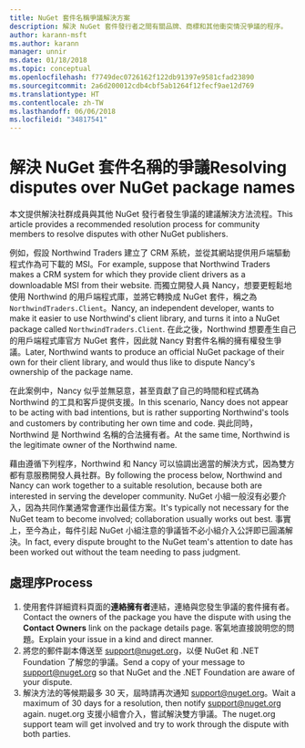 ```yaml
---
title: NuGet 套件名稱爭議解決方案
description: 解決 NuGet 套件發行者之間有關品牌、商標和其他衝突情況爭議的程序。
author: karann-msft
ms.author: karann
manager: unnir
ms.date: 01/18/2018
ms.topic: conceptual
ms.openlocfilehash: f7749dec0726162f122db91397e9581cfad23890
ms.sourcegitcommit: 2a6d200012cdb4cbf5ab1264f12fecf9ae12d769
ms.translationtype: HT
ms.contentlocale: zh-TW
ms.lasthandoff: 06/06/2018
ms.locfileid: "34817541"
---
```

# <a name="resolving-disputes-over-nuget-package-names"></a><span data-ttu-id="1f6c8-103">解決 NuGet 套件名稱的爭議</span><span class="sxs-lookup"><span data-stu-id="1f6c8-103">Resolving disputes over NuGet package names</span></span>

<span data-ttu-id="1f6c8-104">本文提供解決社群成員與其他 NuGet 發行者發生爭議的建議解決方法流程。</span><span class="sxs-lookup"><span data-stu-id="1f6c8-104">This article provides a recommended resolution process for community members to resolve disputes with other NuGet publishers.</span></span>

<span data-ttu-id="1f6c8-105">例如，假設 Northwind Traders 建立了 CRM 系統，並從其網站提供用戶端驅動程式作為可下載的 MSI。</span><span class="sxs-lookup"><span data-stu-id="1f6c8-105">For example, suppose that Northwind Traders makes a CRM system for which they provide client drivers as a downloadable MSI from their website.</span></span> <span data-ttu-id="1f6c8-106">而獨立開發人員 Nancy，想要更輕鬆地使用 Northwind 的用戶端程式庫，並將它轉換成 NuGet 套件，稱之為 `NorthwindTraders.Client`。</span><span class="sxs-lookup"><span data-stu-id="1f6c8-106">Nancy, an independent developer, wants to make it easier to use Northwind's client library, and turns it into a NuGet package called `NorthwindTraders.Client`.</span></span> <span data-ttu-id="1f6c8-107">在此之後，Northwind 想要產生自己的用戶端程式庫官方 NuGet 套件，因此就 Nancy 對套件名稱的擁有權發生爭議。</span><span class="sxs-lookup"><span data-stu-id="1f6c8-107">Later, Northwind wants to produce an official NuGet package of their own for their client library, and would thus like to dispute Nancy's ownership of the package name.</span></span>

<span data-ttu-id="1f6c8-108">在此案例中，Nancy 似乎並無惡意，甚至貢獻了自己的時間和程式碼為 Northwind 的工具和客戶提供支援。</span><span class="sxs-lookup"><span data-stu-id="1f6c8-108">In this scenario, Nancy does not appear to be acting with bad intentions, but is rather supporting Northwind's tools and customers by contributing her own time and code.</span></span> <span data-ttu-id="1f6c8-109">與此同時，Northwind 是 Northwind 名稱的合法擁有者。</span><span class="sxs-lookup"><span data-stu-id="1f6c8-109">At the same time, Northwind is the legitimate owner of the Northwind name.</span></span>

<span data-ttu-id="1f6c8-110">藉由遵循下列程序，Northwind 和 Nancy 可以協調出適當的解決方式，因為雙方都有意服務開發人員社群。</span><span class="sxs-lookup"><span data-stu-id="1f6c8-110">By following the process below, Northwind and Nancy can work together to a suitable resolution, because both are interested in serving the developer community.</span></span> <span data-ttu-id="1f6c8-111">NuGet 小組一般沒有必要介入，因為共同作業通常會運作出最佳方案。</span><span class="sxs-lookup"><span data-stu-id="1f6c8-111">It's typically not necessary for the NuGet team to become involved; collaboration usually works out best.</span></span> <span data-ttu-id="1f6c8-112">事實上，至今為止，每件引起 NuGet 小組注意的爭議皆不必小組介入公評即已圓滿解決。</span><span class="sxs-lookup"><span data-stu-id="1f6c8-112">In fact, every dispute brought to the NuGet team's attention to date has been worked out without the team needing to pass judgment.</span></span>

## <a name="process"></a><span data-ttu-id="1f6c8-113">處理序</span><span class="sxs-lookup"><span data-stu-id="1f6c8-113">Process</span></span>

1. <span data-ttu-id="1f6c8-114">使用套件詳細資料頁面的**連絡擁有者**連結，連絡與您發生爭議的套件擁有者。</span><span class="sxs-lookup"><span data-stu-id="1f6c8-114">Contact the owners of the package you have the dispute with using the **Contact Owners** link on the package details page.</span></span> <span data-ttu-id="1f6c8-115">客氣地直接說明您的問題。</span><span class="sxs-lookup"><span data-stu-id="1f6c8-115">Explain your issue in a kind and direct manner.</span></span>
2. <span data-ttu-id="1f6c8-116">將您的郵件副本傳送至 [support@nuget.org](mailto:support@nuget.org)，以便 NuGet 和 .NET Foundation 了解您的爭議。</span><span class="sxs-lookup"><span data-stu-id="1f6c8-116">Send a copy of your message to [support@nuget.org](mailto:support@nuget.org) so that NuGet and the .NET Foundation are aware of your dispute.</span></span>
3. <span data-ttu-id="1f6c8-117">解決方法的等候期最多 30 天，屆時請再次通知 [support@nuget.org](mailto:support@nuget.org)。</span><span class="sxs-lookup"><span data-stu-id="1f6c8-117">Wait a maximum of 30 days for a resolution, then notify [support@nuget.org](mailto:support@nuget.org) again.</span></span> <span data-ttu-id="1f6c8-118">nuget.org 支援小組會介入，嘗試解決雙方爭議。</span><span class="sxs-lookup"><span data-stu-id="1f6c8-118">The nuget.org support team will get involved and try to work through the dispute with both parties.</span></span>
